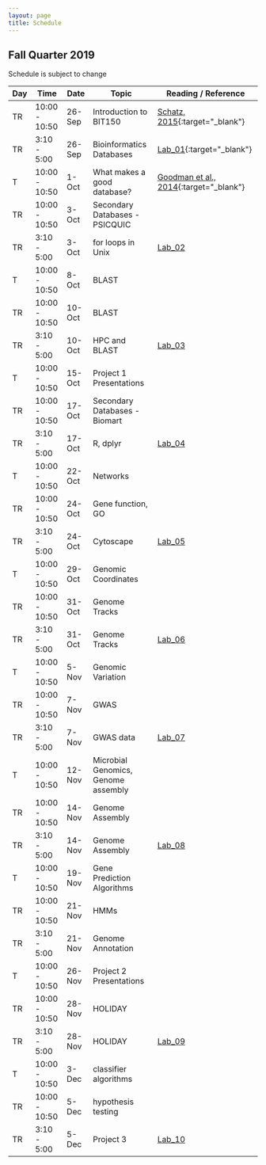 ```yaml
---
layout: page
title: Schedule
---
```


## Fall Quarter 2019

Schedule is subject to change

| Day | Time          | Date   | Topic                               | Reading / Reference                                                                                                     |
|-----|---------------|--------|-------------------------------------|-------------------------------------------------------------------------------------------------------------------------|
| TR  | 10:00 - 10:50 | 26-Sep | Introduction to BIT150              | [Schatz, 2015](http://genome.cshlp.org/content/25/10/1417.short){:target="_blank"}                                      |
| TR  | 3:10 - 5:00   | 26-Sep | Bioinformatics Databases            | [Lab_01](/BIT150_website/2018/09/27/lab-01/){:target=\"_blank"}                                                         |
| T   | 10:00 - 10:50 | 1-Oct  | What makes a good database?         | [Goodman et al., 2014](http://journals.plos.org/ploscompbiol/article?id=10.1371/journal.pcbi.1003542){:target="_blank"} |
| TR  | 10:00 - 10:50 | 3-Oct  | Secondary Databases - PSICQUIC      |                                                                                                                         |
| TR  | 3:10 - 5:00   | 3-Oct  | for loops in Unix                   | [Lab_02]()                                                                                                              |
| T   | 10:00 - 10:50 | 8-Oct  | BLAST                               |                                                                                                                         |
| TR  | 10:00 - 10:50 | 10-Oct | BLAST                               |                                                                                                                         |
| TR  | 3:10 - 5:00   | 10-Oct | HPC and BLAST                       | [Lab_03]()                                                                                                              |
| T   | 10:00 - 10:50 | 15-Oct | Project 1 Presentations             |                                                                                                                         |
| TR  | 10:00 - 10:50 | 17-Oct | Secondary Databases - Biomart       |                                                                                                                         |
| TR  | 3:10 - 5:00   | 17-Oct | R, dplyr                            | [Lab_04]()                                                                                                              |
| T   | 10:00 - 10:50 | 22-Oct | Networks                            |                                                                                                                         |
| TR  | 10:00 - 10:50 | 24-Oct | Gene function, GO                   |                                                                                                                         |
| TR  | 3:10 - 5:00   | 24-Oct | Cytoscape                           | [Lab_05]()                                                                                                              |
| T   | 10:00 - 10:50 | 29-Oct | Genomic Coordinates                 |                                                                                                                         |
| TR  | 10:00 - 10:50 | 31-Oct | Genome Tracks                       |                                                                                                                         |
| TR  | 3:10 - 5:00   | 31-Oct | Genome Tracks                       | [Lab_06]()                                                                                                              |
| T   | 10:00 - 10:50 | 5-Nov  | Genomic Variation                   |                                                                                                                         |
| TR  | 10:00 - 10:50 | 7-Nov  | GWAS                                |                                                                                                                         |
| TR  | 3:10 - 5:00   | 7-Nov  | GWAS data                           | [Lab_07]()                                                                                                              |
| T   | 10:00 - 10:50 | 12-Nov | Microbial Genomics, Genome assembly |                                                                                                                         |
| TR  | 10:00 - 10:50 | 14-Nov | Genome Assembly                     |                                                                                                                         |
| TR  | 3:10 - 5:00   | 14-Nov | Genome Assembly                     | [Lab_08]()                                                                                                              |
| T   | 10:00 - 10:50 | 19-Nov | Gene Prediction Algorithms          |                                                                                                                         |
| TR  | 10:00 - 10:50 | 21-Nov | HMMs                                |                                                                                                                         |
| TR  | 3:10 - 5:00   | 21-Nov | Genome Annotation                   |                                                                                                                         |
| T   | 10:00 - 10:50 | 26-Nov | Project 2 Presentations             |                                                                                                                         |
| TR  | 10:00 - 10:50 | 28-Nov | HOLIDAY                             |                                                                                                                         |
| TR  | 3:10 - 5:00   | 28-Nov | HOLIDAY                             | [Lab_09]()                                                                                                              |
| T   | 10:00 - 10:50 | 3-Dec  | classifier algorithms               |                                                                                                                         |
| TR  | 10:00 - 10:50 | 5-Dec  | hypothesis testing                  |                                                                                                                         |
| TR  | 3:10 - 5:00   | 5-Dec  | Project 3                           | [Lab_10]()                                                                                                              |
